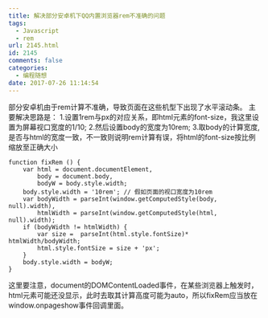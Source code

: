 ```yaml
---
title: 解决部分安卓机下QQ内置浏览器rem不准确的问题
tags:
  - Javascript
  - rem
url: 2145.html
id: 2145
comments: false
categories:
  - 编程随想
date: 2017-07-26 11:14:54
---
```


部分安卓机由于rem计算不准确，导致页面在这些机型下出现了水平滚动条。 主要解决思路是： 1.设置1rem与px的对应关系，即html元素的font-size，我这里设置为屏幕视口宽度的1/10; 2.然后设置body的宽度为10rem; 3.取body的计算宽度,是否与html的宽度一致，不一致则说明rem计算有误，将html的font-size按比例缩放至正确大小

    function fixRem () {
        var html = document.documentElement,
            body = document.body,
            bodyW = body.style.width;
        body.style.width = '10rem'; // 假如页面的视口宽度为10rem
        var bodyWidth = parseInt(window.getComputedStyle(body, null).width),
            htmlWidth = parseInt(window.getComputedStyle(html, null).width);
        if (bodyWidth != htmlWidth) {
            var size =  parseInt(html.style.fontSize)* htmlWidth/bodyWidth;
            html.style.fontSize = size + 'px';
        }
        body.style.width = bodyW;
    }
    

这里要注意，document的DOMContentLoaded事件，在某些浏览器上触发时，html元素可能还没显示，此时去取其计算高度可能为auto，所以fixRem应当放在window.onpageshow事件回调里面。
